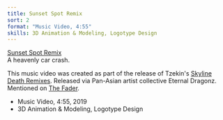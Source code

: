 ```yaml
---
title: Sunset Spot Remix
sort: 2
format: "Music Video, 4:55"
skills: 3D Animation & Modeling, Logotype Design
---
```

<div class="project-info">
<a class="name clickable" href="https://www.youtube.com/watch?v=wsdIg9eOpuc" target="_blank">
Sunset Spot Remix
</a>
<div>
A heavenly car crash.

This music video was created as part of the release of Tzekin's <a href="https://tzekin.bandcamp.com/album/skyline-death-remixes-2">Skyline Death Remixes</a>. Released via Pan-Asian artist collective Eternal Dragonz. Mentioned on <a href="https://www.thefader.com/2019/07/09/dreamville-sacrifices-cupcakke-ayesha-mahalia-odunsi-best-songs">The Fader</a>.
</div>
<div>

- Music Video, 4:55, 2019
- 3D Animation & Modeling, Logotype Design

</div>
</div>

<dynamic-video filename="MV_1.mp4" class="image-100w"></dynamic-video>
<dynamic-image filename="edz-1.jpeg" class="image-50w image-1"></dynamic-image>
<dynamic-image filename="edz-4.jpeg" class="image-50w image-2"></dynamic-image>
<dynamic-image filename="edz-2.jpeg" class="image-50w image-1"></dynamic-image>
<dynamic-image filename="edz-3.jpeg" class="image-50w image-2"></dynamic-image>
<dynamic-image filename="edz-logo-169.jpg" class="image-100w"></dynamic-image>